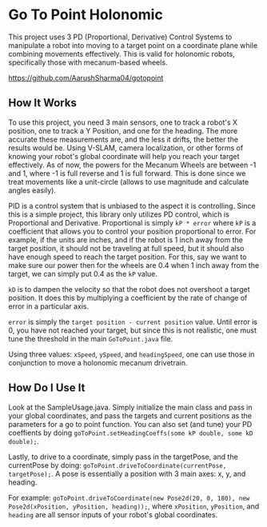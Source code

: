 # Go To Point Holonomic
This project uses 3 PD (Proportional, Derivative) Control Systems to manipulate a robot into moving to a target point on a coordinate plane while combining movements effectively. This is valid for holonomic robots, specifically those with mecanum-based wheels.

https://github.com/AarushSharma04/gotopoint

## How It Works
To use this project, you need 3 main sensors, one to track a robot's X position, one to track a Y Position, and one for the heading. The more accurate these measurements are, and the less it drifts, the better the results would be. Using V-SLAM, camera localization, or other forms of knowing your robot's global coordinate will help you reach your target effectively. As of now, the powers for the Mecanum Wheels are between -1 and 1, where -1 is full reverse and 1 is full forward. This is done since we treat movements like a unit-circle (allows to use magnitude and calculate angles easily).

PID is a control system that is unbiased to the aspect it is controlling. Since this is a simple project, this library only utilizes PD control, which is Proportional and Derivative. Proportional is simply `kP * error` where `kP` is a coefficient that allows you to control your position proportional to error. For example, if the units are inches, and if the robot is 1 inch away from the target position, it should not be traveling at full speed, but it should also have enough speed to reach the target position. For this, say we want to make sure our power then for the wheels are 0.4 when 1 inch away from the target, we can simply put 0.4 as the `kP` value.

`kD` is to dampen the velocity so that the robot does not overshoot a target position. It does this by multiplying a coefficient by the rate of change of error in a particular axis.

`error` is simply the `target position - current position` value. Until error is 0, you have not reached your target, but since this is not realistic, one must tune the threshold in the main `GoToPoint.java` file.  

Using three values: `xSpeed`, `ySpeed`, and `headingSpeed`, one can use those in conjunction to move a holonomic mecanum drivetrain.

## How Do I Use It
Look at the SampleUsage.java. Simply initialize the main class and pass in your global coordinates, and pass the targets and current positions as the parameters for a go to point function. You can also set (and tune) your PD coeffients by doing `goToPoint.setHeadingCoeffs(some kP double, some kD double);`.

Lastly, to drive to a coordinate, simply pass in the targetPose, and the currentPose by doing: `goToPoint.driveToCoordinate(currentPose, targetPose);`. A pose is essentially a position with 3 main axes: x, y, and heading.

For example: `goToPoint.driveToCoordinate(new Pose2d(20, 0, 180), new Pose2d(xPosition, yPosition, heading));`, where `xPosition`, `yPosition`, and `heading` are all sensor inputs of your robot's global coordinates.


